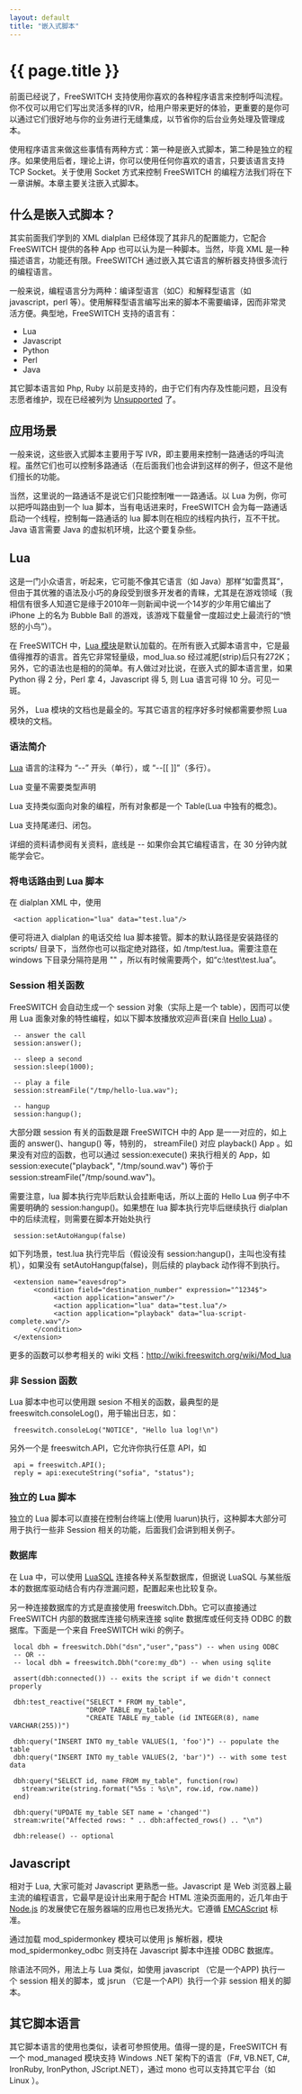 ```yaml
---
layout: default
title: "嵌入式脚本"
---
```


# {{ page.title }}

前面已经说了，FreeSWITCH  支持使用你喜欢的各种程序语言来控制呼叫流程。你不仅可以用它们写出灵活多样的IVR，给用户带来更好的体验，更重要的是你可以通过它们很好地与你的业务进行无缝集成，以节省你的后台业务处理及管理成本。

使用程序语言来做这些事情有两种方式：第一种是嵌入式脚本，第二种是独立的程序。如果使用后者，理论上讲，你可以使用任何你喜欢的语言，只要该语言支持 TCP Socket。关于使用  Socket 方式来控制 FreeSWITCH 的编程方法我们将在下一章讲解。本章主要关注嵌入式脚本。

## 什么是嵌入式脚本？

其实前面我们学到的 XML dialplan 已经体现了其非凡的配置能力，它配合 FreeSWITCH  提供的各种 App 也可以认为是一种脚本。当然，毕竟 XML 是一种描述语言，功能还有限。FreeSWITCH  通过嵌入其它语言的解析器支持很多流行的编程语言。

一般来说，编程语言分为两种：编译型语言（如C）和解释型语言（如 javascript，perl 等）。使用解释型语言编写出来的脚本不需要编译，因而非常灵活方便。典型地，FreeSWITCH 支持的语言有：

* Lua
* Javascript
* Python
* Perl
* Java

其它脚本语言如 Php, Ruby 以前是支持的，由于它们有内存及性能问题，且没有志愿者维护，现在已经被列为 [Unsupported](http://fisheye.freeswitch.org/browse/Unsupported) 了。

## 应用场景

一般来说，这些嵌入式脚本主要用于写 IVR，即主要用来控制一路通话的呼叫流程。虽然它们也可以控制多路通话（在后面我们也会讲到这样的例子，但这不是他们擅长的功能。

当然，这里说的一路通话不是说它们只能控制唯一一路通话。以 Lua 为例，你可以把呼叫路由到一个 lua 脚本，当有电话进来时，FreeSWITCH 会为每一路通话启动一个线程，控制每一路通话的 lua 脚本则在相应的线程内执行，互不干扰。Java 语言需要 Java 的虚拟机环境，比这个要复杂些。

## Lua

这是一门小众语言，听起来，它可能不像其它语言（如 Java）那样“如雷贯耳”，但由于其优雅的语法及小巧的身段受到很多开发者的青睐，尤其是在游戏领域（我相信有很多人知道它是缘于2010年一则新闻中说一个14岁的少年用它编出了 iPhone 上的名为 Bubble Ball 的游戏，该游戏下载量曾一度超过史上最流行的“愤怒的小鸟”）。

在 FreeSWITCH  中，[Lua 模块](http://wiki.freeswitch.org/wiki/Mod_lua)是默认加载的。在所有嵌入式脚本语言中，它是最值得推荐的语言。首先它非常轻量级，mod\_lua.so 经过减肥(strip)后只有272K；另外，它的语法也是相的的简单。有人做过对比说，在嵌入式的脚本语言里，如果 Python 得 2 分，Perl 拿 4，Javascript 得 5, 则  Lua 语言可得 10 分。可见一斑。

另外， Lua  模块的文档也是最全的。写其它语言的程序好多时候都需要参照 Lua 模块的文档。

### 语法简介

[Lua](http://www.lua.org) 语言的注释为 “--” 开头（单行），或 “--[[ ]]”（多行）。

Lua 变量不需要类型声明

Lua 支持类似面向对象的编程，所有对象都是一个 Table(Lua 中独有的概念)。

Lua 支持尾递归、闭包。

详细的资料请参阅有关资料，底线是 -- 如果你会其它编程语言，在 30 分钟内就能学会它。

### 将电话路由到 Lua 脚本

在 dialplan XML 中，使用

     <action application="lua" data="test.lua"/>

便可将进入 dialplan 的电话交给 lua 脚本接管。脚本的默认路径是安装路径的  scripts/ 目录下，当然你也可以指定绝对路径，如 /tmp/test.lua。需要注意在 windows 下目录分隔符是用 "\" ，所以有时候需要两个，如“c:\\test\\test.lua”。

### Session 相关函数

FreeSWITCH 会自动生成一个 session 对象（实际上是一个 table），因而可以使用  Lua 面象对象的特性编程，如以下脚本放播放欢迎声音(来自 [Hello Lua](http://wiki.freeswitch.org/wiki/Mod_lua#Hello_Lua)) 。

     -- answer the call
     session:answer();

     -- sleep a second
     session:sleep(1000);

     -- play a file
     session:streamFile("/tmp/hello-lua.wav");

     -- hangup
     session:hangup();


大部分跟 session  有关的函数是跟 FreeSWITCH 中的 App 是一一对应的，如上面的 answer()、hangup() 等，特别的， streamFile() 对应 playback() App 。如果没有对应的函数，也可以通过 session:execute() 来执行相关的 App，如 session:execute("playback", "/tmp/sound.wav") 等价于 session:streamFile("/tmp/sound.wav")。

需要注意，lua 脚本执行完毕后默认会挂断电话，所以上面的 Hello Lua 例子中不需要明确的  session:hangup()。如果想在 lua 脚本执行完毕后继续执行 dialplan 中的后续流程，则需要在脚本开始处执行

     session:setAutoHangup(false)

如下列场景，test.lua 执行完毕后（假设没有 session:hangup()，主叫也没有挂机），如果没有 setAutoHangup(false)，则后续的 playback 动作得不到执行。

     <extension name="eavesdrop">
          <condition field="destination_number" expression="^1234$">
               <action application="answer"/>
               <action application="lua" data="test.lua"/>
               <action application="playback" data="lua-script-complete.wav"/>
          </condition>
     </extension>

更多的函数可以参考相关的 wiki 文档：<http://wiki.freeswitch.org/wiki/Mod_lua>


### 非 Session 函数

Lua 脚本中也可以使用跟 sesion 不相关的函数，最典型的是 freeswitch.consoleLog()，用于输出日志，如：

     freeswitch.consoleLog("NOTICE", "Hello lua log!\n")

另外一个是 freeswitch.API，它允许你执行任意 API，如

     api = freeswitch.API(); 
     reply = api:executeString("sofia", "status");

### 独立的 Lua 脚本

独立的 Lua 脚本可以直接在控制台终端上(使用 luarun)执行，这种脚本大部分可用于执行一些非  Session 相关的功能，后面我们会讲到相关例子。


### 数据库

在 Lua 中，可以使用 [LuaSQL](http://www.keplerproject.org/luasql/) 连接各种关系型数据库，但据说 LuaSQL 与某些版本的数据库驱动结合有内存泄漏问题，配置起来也比较复杂。

另一种连接数据库的方式是直接使用  freeswitch.Dbh。它可以直接通过 FreeSWITCH  内部的数据库连接句柄来连接 sqlite 数据库或任何支持 ODBC 的数据库。下面是一个来自 FreeSWITCH wiki 的例子。

     local dbh = freeswitch.Dbh("dsn","user","pass") -- when using ODBC
     -- OR --
     -- local dbh = freeswitch.Dbh("core:my_db") -- when using sqlite

     assert(dbh:connected()) -- exits the script if we didn't connect properly

     dbh:test_reactive("SELECT * FROM my_table",
                       "DROP TABLE my_table",
                       "CREATE TABLE my_table (id INTEGER(8), name VARCHAR(255))")

     dbh:query("INSERT INTO my_table VALUES(1, 'foo')") -- populate the table
     dbh:query("INSERT INTO my_table VALUES(2, 'bar')") -- with some test data

     dbh:query("SELECT id, name FROM my_table", function(row)
       stream:write(string.format("%5s : %s\n", row.id, row.name))
     end)

     dbh:query("UPDATE my_table SET name = 'changed'")
     stream:write("Affected rows: " .. dbh:affected_rows() .. "\n")

     dbh:release() -- optional




## Javascript

相对于 Lua, 大家可能对 Javascript 更熟悉一些。Javascript 是 Web 浏览器上最主流的编程语言，它最早是设计出来用于配合 HTML 渲染页面用的，近几年由于 [Node.js](http://nodejs.org) 的发展使它在服务器端的应用也已发扬光大。它遵循 [EMCAScript](http://zh.wikipedia.org/wiki/ECMAScript) 标准。

通过加载 mod\_spidermonkey 模块可以使用 js 解析器，模块 mod\_spidermonkey\_odbc 则支持在 Javascript 脚本中连接 ODBC 数据库。

除语法不同外，用法上与 Lua 类似，如使用 javascript （它是一个APP) 执行一个 session 相关的脚本，或 jsrun  （它是一个API）执行一个非 session  相关的脚本。


## 其它脚本语言

其它脚本语言的使用也类似，读者可参照使用。值得一提的是，FreeSWITCH 有一个 mod_managed 模块支持 Windows .NET 架构下的语言（F#, VB.NET, C#, IronRuby, IronPython, JScript.NET），通过 mono 也可以支持其它平台（如 Linux ）。
